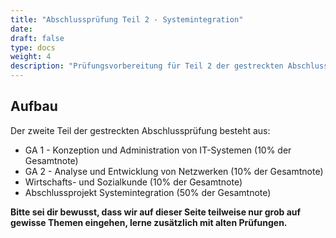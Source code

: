 ```yaml
---
title: "Abschlussprüfung Teil 2 - Systemintegration"
date: 
draft: false
type: docs
weight: 4
description: "Prüfungsvorbereitung für Teil 2 der gestreckten Abschlussprüfung der Fachinformatiker für Systemintegration."
---
```


## Aufbau

Der zweite Teil der gestreckten Abschlussprüfung besteht aus:
- GA 1 - Konzeption und Administration von IT-Systemen (10% der Gesamtnote)
- GA 2 - Analyse und Entwicklung von Netzwerken (10% der Gesamtnote)
- Wirtschafts- und Sozialkunde (10% der Gesamtnote)
- Abschlussprojekt Systemintegration (50% der Gesamtnote)

<strong>Bitte sei dir bewusst, dass wir auf dieser Seite teilweise nur grob auf gewisse Themen eingehen, lerne zusätzlich mit alten Prüfungen.</strong>